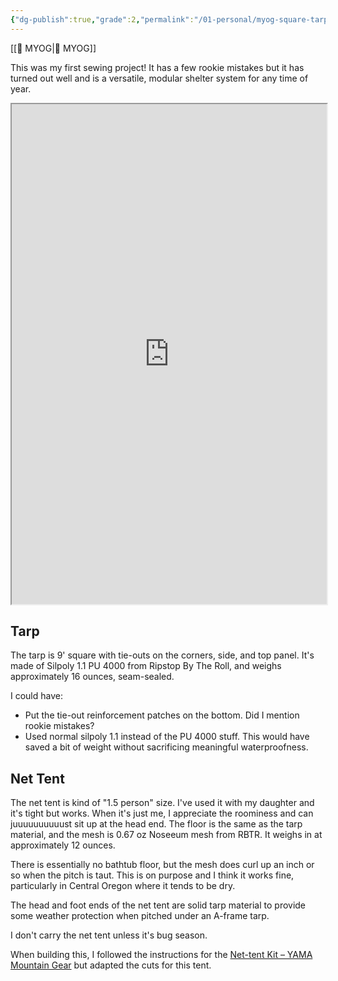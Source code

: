 ```yaml
---
{"dg-publish":true,"grade":2,"permalink":"/01-personal/myog-square-tarp-and-net-tent/","dgPassFrontmatter":true}
---
```



[[📘 MYOG\|📘 MYOG]]

This was my first sewing project! It has a few rookie mistakes but it has turned out well and is a versatile, modular shelter system for any time of year.

<iframe src="https://photoprism.ajy.co/s/1qx28nkwsh/myog-tarp" width="100%" height="800"></iframe>

## Tarp

The tarp is 9' square with tie-outs on the corners, side, and top panel. It's made of Silpoly 1.1 PU 4000 from Ripstop By The Roll, and weighs approximately 16 ounces, seam-sealed.

I could have:

* Put the tie-out reinforcement patches on the bottom. Did I mention rookie mistakes?
* Used normal silpoly 1.1 instead of the PU 4000 stuff. This would have saved a bit of weight without sacrificing meaningful waterproofness.

## Net Tent

The net tent is kind of "1.5 person" size. I've used it with my daughter and it's tight but works. When it's just me, I appreciate the roominess and can juuuuuuuuuust sit up at the head end. The floor is the same as the tarp material, and the mesh is 0.67 oz Noseeum mesh from RBTR. It weighs in at approximately 12 ounces.

There is essentially no bathtub floor, but the mesh does curl up an inch or so when the pitch is taut. This is on purpose and I think it works fine, particularly in Central Oregon where it tends to be dry.

The head and foot ends of the net tent are solid tarp material to provide some weather protection when pitched under an A-frame tarp.

I don't carry the net tent unless it's bug season.

When building this, I followed the instructions for the [Net-tent Kit – YAMA Mountain Gear](https://yamamountaingear.com/products/net-tent-kit) but adapted the cuts for this tent.